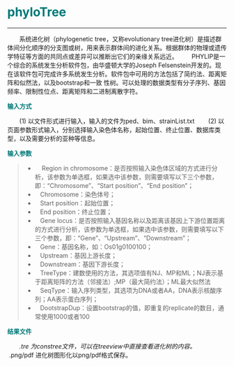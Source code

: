 # <font color="#007979">phyloTree</font>

---

&#160; &#160; &#160; &#160;系统进化树（phylogenetic tree，又称evolutionary tree进化树）是描述群体间分化顺序的分支图或树，用来表示群体间的进化关系。根据群体的物理或遗传学特征等方面的共同点或差异可以推断出它们的亲缘关系远近。
&#160; &#160; &#160; &#160;PHYLIP是一个综合的系统发生分析软件包，由华盛顿大学的Joseph Felsenstein开发的。现在该软件包可完成许多系统发生分析。软件包中可用的方法包括了简约法、距离矩阵和似然法，以及bootstrap和一致 性树。可以处理的数据类型有分子序列、基因频率、限制性位点、距离矩阵和二进制离散字符。

**<font color="#007979">输入方式</font>**

&#160; &#160; &#160; &#160;(1) 以文件形式进行输入，输入的文件为ped、bim、strainList.txt
&#160; &#160; &#160; &#160;(2) 以页面参数形式输入，分别选择输入染色体名称，起始位置、终止位置、数据库类型，以及需要分析的亚种等信息。 

**<font color="#007979">输入参数</font>**

> * &#160; &#160; Region in chromosome：是否按照输入染色体区域的方式进行分析，该参数为单选框，如果选中该参数，则需要填写以下三个参数，即：“Chromosome”、“Start position”、“End position”；
> * &#160; &#160;<label id='chromosome'>Chromosome：</label>染色体号；
> * &#160; &#160;<label id='start'>Start position：</label>起始位置；
> * &#160; &#160;<label id='end'>End position：</label>终止位置；
> * &#160; &#160;Gene locus：是否按照输入基因名称以及距离该基因上下游位置距离的方式进行分析，该参数为单选框，如果选中该参数，则需要填写以下三个参数，即：“Gene”、“Upstream”、“Downstream”；
> * &#160; &#160;<label id='gene'>Gene：</label>基因名称，如：Os01g0100100；
> * &#160; &#160;<label id='upstream'>Upstream：</label>基因上游长度；
> * &#160; &#160;<label id='downstream'>Downstream：</label>基因下游长度；
> * &#160; &#160;<label id='treeType'>TreeType：</label>建数使用的方法，其选项值有NJ、MP和ML；NJ表示基于距离矩阵的方法（邻接法）;MP（最大简约法）；ML最大似然法
> * &#160; &#160;<label id='seqType'>SeqType：</label>输入序列类型，其选项为DNA或者AA，DNA表示核酸序列；AA表示蛋白序列；
> * &#160; &#160;<label id='dootstrapDup'>DootstrapDup：</label>设置bootstrap的值，即重复的replicate的数目，通常使用1000或者100

**<font color="#007979">结果文件</font>**

&#160; &#160; &#160; &#160;*.tre 为constree文件，可以在treeview中直接查看进化树的内容。
&#160; &#160; &#160; &#160;*.png/pdf 进化树图形化以png/pdf格式保存。
